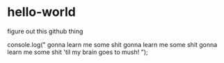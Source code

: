 # hello-world
figure out this github thing

console.log("
gonna learn me some shit
gonna learn me some shit
gonna learn me some shit
'til my brain goes to mush!
");

